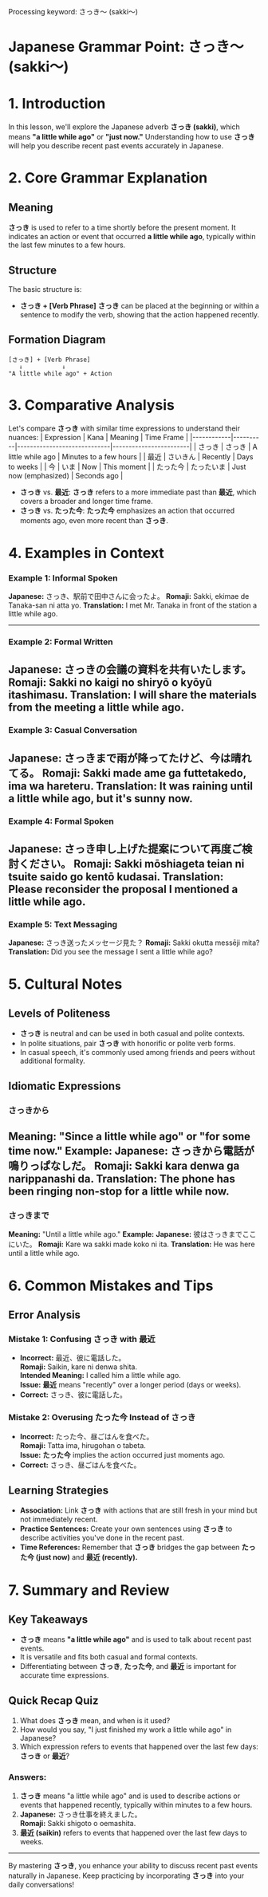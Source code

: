 Processing keyword: さっき～ (sakki～)
# Japanese Grammar Point: さっき～ (sakki～)
# 1. Introduction
In this lesson, we'll explore the Japanese adverb **さっき (sakki)**, which means **"a little while ago"** or **"just now."** Understanding how to use **さっき** will help you describe recent past events accurately in Japanese.
# 2. Core Grammar Explanation
## Meaning
**さっき** is used to refer to a time shortly before the present moment. It indicates an action or event that occurred **a little while ago**, typically within the last few minutes to a few hours.
## Structure
The basic structure is:
- **さっき + [Verb Phrase]**
**さっき** can be placed at the beginning or within a sentence to modify the verb, showing that the action happened recently.
## Formation Diagram
```plaintext
[さっき] + [Verb Phrase]
   ↓           ↓
"A little while ago" + Action
```
# 3. Comparative Analysis
Let's compare **さっき** with similar time expressions to understand their nuances:
| Expression | Kana     | Meaning                     | Time Frame             |
|------------|----------|-----------------------------|------------------------|
| さっき     | さっき   | A little while ago           | Minutes to a few hours |
| 最近       | さいきん | Recently                     | Days to weeks          |
| 今         | いま     | Now                          | This moment            |
| たった今   | たったいま | Just now (emphasized)        | Seconds ago            |
- **さっき** vs. **最近**: **さっき** refers to a more immediate past than **最近**, which covers a broader and longer time frame.
- **さっき** vs. **たった今**: **たった今** emphasizes an action that occurred moments ago, even more recent than **さっき**.
# 4. Examples in Context
### Example 1: Informal Spoken
**Japanese:** さっき、駅前で田中さんに会ったよ。
**Romaji:** Sakki, ekimae de Tanaka-san ni atta yo.
**Translation:** I met Mr. Tanaka in front of the station a little while ago.

---
### Example 2: Formal Written
**Japanese:** さっきの会議の資料を共有いたします。
**Romaji:** Sakki no kaigi no shiryō o kyōyū itashimasu.
**Translation:** I will share the materials from the meeting a little while ago.
---
### Example 3: Casual Conversation
**Japanese:** さっきまで雨が降ってたけど、今は晴れてる。
**Romaji:** Sakki made ame ga futtetakedo, ima wa hareteru.
**Translation:** It was raining until a little while ago, but it's sunny now.
---
### Example 4: Formal Spoken
**Japanese:** さっき申し上げた提案について再度ご検討ください。
**Romaji:** Sakki mōshiageta teian ni tsuite saido go kentō kudasai.
**Translation:** Please reconsider the proposal I mentioned a little while ago.
---
### Example 5: Text Messaging
**Japanese:** さっき送ったメッセージ見た？
**Romaji:** Sakki okutta messēji mita?
**Translation:** Did you see the message I sent a little while ago?
# 5. Cultural Notes
## Levels of Politeness
- **さっき** is neutral and can be used in both casual and polite contexts.
- In polite situations, pair **さっき** with honorific or polite verb forms.
- In casual speech, it's commonly used among friends and peers without additional formality.
## Idiomatic Expressions
### さっきから
**Meaning:** "Since a little while ago" or "for some time now."
**Example:**
**Japanese:** さっきから電話が鳴りっぱなしだ。
**Romaji:** Sakki kara denwa ga narippanashi da.
**Translation:** The phone has been ringing non-stop for a little while now.
---
### さっきまで
**Meaning:** "Until a little while ago."
**Example:**
**Japanese:** 彼はさっきまでここにいた。
**Romaji:** Kare wa sakki made koko ni ita.
**Translation:** He was here until a little while ago.
# 6. Common Mistakes and Tips
## Error Analysis
### Mistake 1: Confusing さっき with 最近
- **Incorrect:** 最近、彼に電話した。  
  **Romaji:** Saikin, kare ni denwa shita.  
  **Intended Meaning:** I called him a little while ago.  
  **Issue:** **最近** means "recently" over a longer period (days or weeks).
- **Correct:** さっき、彼に電話した。
### Mistake 2: Overusing たった今 Instead of さっき
- **Incorrect:** たった今、昼ごはんを食べた。  
  **Romaji:** Tatta ima, hirugohan o tabeta.  
  **Issue:** **たった今** implies the action occurred just moments ago.
- **Correct:** さっき、昼ごはんを食べた。
## Learning Strategies
- **Association:** Link **さっき** with actions that are still fresh in your mind but not immediately recent.
- **Practice Sentences:** Create your own sentences using **さっき** to describe activities you've done in the recent past.
- **Time References:** Remember that **さっき** bridges the gap between **たった今 (just now)** and **最近 (recently).**
# 7. Summary and Review
## Key Takeaways
- **さっき** means **"a little while ago"** and is used to talk about recent past events.
- It is versatile and fits both casual and formal contexts.
- Differentiating between **さっき**, **たった今**, and **最近** is important for accurate time expressions.
## Quick Recap Quiz
1. What does **さっき** mean, and when is it used?
2. How would you say, "I just finished my work a little while ago" in Japanese?
3. Which expression refers to events that happened over the last few days: **さっき** or **最近**?
### Answers:
1. **さっき** means "a little while ago" and is used to describe actions or events that happened recently, typically within minutes to a few hours.
2. **Japanese:** さっき仕事を終えました。  
   **Romaji:** Sakki shigoto o oemashita.
3. **最近 (saikin)** refers to events that happened over the last few days to weeks.
---
By mastering **さっき**, you enhance your ability to discuss recent past events naturally in Japanese. Keep practicing by incorporating **さっき** into your daily conversations!

